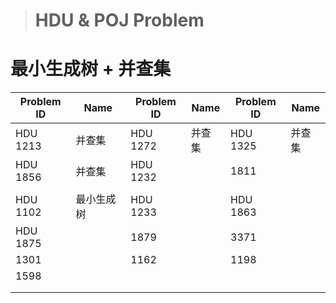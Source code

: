 > # HDU & POJ Problem

# 最小生成树 + 并查集

| Problem ID | Name       | Problem ID | Name   | Problem ID | Name   |
| ---------- | ---------- | ---------- | ------ | ---------- | ------ |
| HDU 1213   | 并查集     | HDU 1272   | 并查集 | HDU 1325   | 并查集 |
| HDU 1856   | 并查集     | HDU 1232   |        | 1811       |        |
|            |            |            |        |            |        |
| HDU 1102   | 最小生成树 | HDU 1233   |        | HDU 1863   |        |
| HDU 1875   |            | 1879       |        | 3371       |        |
| 1301       |            | 1162       |        | 1198       |        |
| 1598       |            |            |        |            |        |
|            |            |            |        |            |        |
|            |            |            |        |            |        |

